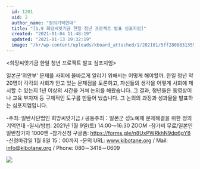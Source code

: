 ```yaml
---
  id: 1201
  uid: 2
  author_name: "정의기억연대"
  title: "[1.9 희망씨앗기금 한일 청년 프로젝트 발표 심포지엄]"
  created: "2021-01-04 11:48:19"
  updated: "2021-01-13 19:32:19"
  image: "/kr/wp-content/uploads/kboard_attached/1/202101/5ff28088313551290060.jpg"
---
```

<희망씨앗기금 한일 청년 프로젝트 발표 심포지엄> 

일본군'위안부' 문제를 사회에 올바르게 알리기 위해서는 어떻게 해야할까. 한일 청년 약 20명이 각각의 사회가 안고 있는 문제점을 토론하고, 자신들의 생각을 어떻게 사회에 제시할 수 있는지 1년 이상의 시간을 거쳐 논의를 해왔습니다. 그 결과, 청년들은 동영상이나 교육 부자재 등 구체적인 도구를 만들어 냈습니다. 그 논의의 과정과 성과물을 발표하는 심포지엄입니다.

-주최: 일반사단법인 희망씨앗기금 / 공동주최：일본군 성노예제 문제해결을 위한 정의기억연대
-일시/방법: 2021년 1월 9일(토) 14:00～16:30 ZOOM
-참가비 무료/일본인 일반참가자 1000엔
-참가신청 구글폼: https://forms.gle/n8UxPWRkhN9dp6gY8 
-신청마감일 1월 8일 15：00까지
-문의 URL: www.kibotane.org / Mail: info@kibotane.org / Phone: 080－3418－0609

 ![](/kr/wp-content/uploads/kboard_attached/1/202101/5ff28088313551290060.jpg)